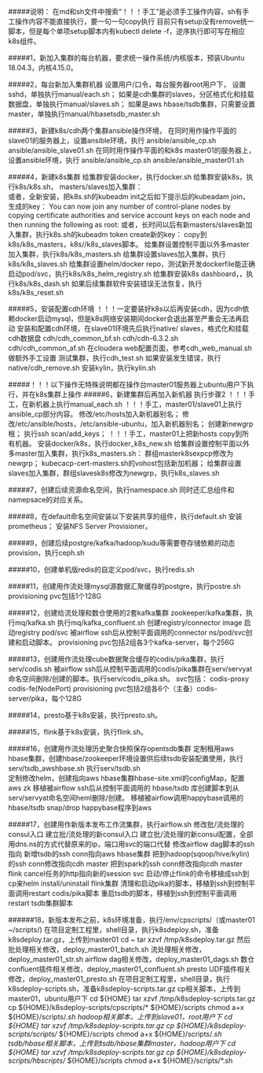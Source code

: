 #####说明：
    在md和sh文件中搜索“！！！手工”是必须手工操作内容，sh有手工操作内容不能直接执行，要一句一句copy执行
    目前只有setup没有remove统一脚本，但是每个单项setup脚本内有kubectl delete -f，逆序执行即可写在相应k8s组件。

#####1，新加入集群的每台机器，要求统一操作系统/内核版本，预装Ubuntu 18.04.3，内核4.15.0。

#####2，每台新加入集群机器
    设置用户/口令，每台服务器root用户下，
        设置sshd，单独执行manual/each.sh；
        如果是cdh集群的slaves，分区格式化和挂载数据盘，单独执行manual/slaves.sh；
        如果是aws hbase/tsdb集群，只需要设置master，单独执行manual/hbasetsdb_master.sh

#####3，新建k8s/cdh两个集群ansible操作环境，
    在同时用作操作平面的slave01的服务器上，设置ansible环境，执行
        ansible/ansible_cp.sh
        ansible/ansible_slave01.sh
    在同时用作操作平面的和k8s master01的服务器上，设置ansible环境，执行
        ansible/ansible_cp.sh
        ansible/ansible_master01.sh

#####4，新建k8s集群
    给集群安装docker，执行docker.sh
    给集群安装k8s，执行k8s/k8s.sh，
    masters/slaves加入集群：    
        或者，全新安装，把k8s.sh的kubeadm init之后如下提示后的kubeadam join，生成的key：
            You can now join any number of control-plane nodes by copying certificate authorities
                         and service account keys on each node and then running the following as root:
        或者，长时间以后有新masters/slaves新加入集群，执行k8s.sh的kubeadm token create新的key：
        copy到k8s/k8s_masters，k8s//k8s_slaves脚本。
            给集群设置控制平面以外多master加入集群，执行k8s/k8s_masters.sh
            给集群设置slaves加入集群，执行k8s/k8s_slaves.sh
    给集群设置helm/docker repo，测试新开发dockerfile能正确启动pod/svc，执行k8s/k8s_helm_registry.sh
    给集群安装k8s dashboard，，执行k8s/k8s_dash.sh
    如果后续集群软件安装错误无法恢复，执行k8s/k8s_reset.sh

#####5，安装配置cdh环境
    ！！！一定要装好k8s以后再安装cdh，因为cdh依赖docker启动mysql，但是k8s网络安装期间docker会退出甚至严重会无法再启动
    安装和配置cdh环境，在slave01环境先后执行native/
      slaves，格式化和挂载cdh数据盘
      cdh/cdh_common_bf.sh
      cdh/cdh-6.3.2.sh
      cdh/cdh_common_af.sh
    在cloudera web配置页面，参考cdh_web_manual.sh做额外手工设置
    测试集群，执行cdh_test.sh
    如果安装发生错误，执行native/cdh_remove.sh
    安装kylin，执行kylin.sh

#####！！！以下操作无特殊说明都在操作台master01服务器上ubuntu用户下执行，并在k8s集群上操作
#####6，新建集群后再加入新机器
    执行步骤2
    ！！！手工，在新机器上执行manual_each.sh
    ！！！手工，master01/slave01上执行ansible_cp部分内容。
        修改/etc/hosts加入新机器别名；
        修改/etc/ansible/hosts，/etc/ansible-ubuntu，加入新机器别名；
        创建新newgrp租；
        执行ssh scan/add_keys；
    ！！！手工，master01上把新hosts copy到所有机器。
    安装docker/k8s，执行docker_k8s_new.sh
    给集群设置控制平面以外多master加入集群，执行k8s_masters.sh：
        群组masterk8sexpcp修改为newgrp；
        kubecacp-cert-masters.sh的vohost包括新加机器；
    给集群设置slaves加入集群，群组slavesk8s修改为newgrp，执行k8s_slaves.sh

#####7，创建后续资源命名空间，执行namespace.sh
    同时还汇总组件和namepsace的对应关系。

#####8，在default命名空间安装以下安装共享的组件，执行default.sh
    安装prometheus；
    安装NFS Server Provisioner。

#####9，创建后续postgre/kafka/hadoop/kudu等需要卷存储依赖的动态provision，执行ceph.sh

#####10，创建单机版redis的自定义pod/svc，执行redis.sh

#####11，创建用作流处理mysql源数据汇聚缓存的postgre，执行postre.sh
    provisioning pvc包括1个128G

#####12，创建给流处理和数仓使用的2套kafka集群
    zookeeper/kafka集群，执行mq/kafka.sh
    执行mq/kafka_confluent.sh
        创建registry/connector image
        启动registry pod/svc
        被airflow ssh后从控制平面调用的connector ns/pod/svc创建和启动脚本。
    provisioning pvc包括2组各3个kafka-server，每个256G

#####13，创建用作流处理cube数据聚合缓存的codis/pika集群，执行serv/codis.sh
    被airflow ssh后从控制平面调用的codis/pika集群在serv/servyat命名空间删除/创建的脚本。执行serv/codis_pika.sh。
    svc包括：
        codis-proxy
        codis-fe(NodePort)
    provisioning pvc包括2组各6个（主备）codis-server/pika，每个128G

#####14，presto基于k8s安装，执行presto.sh。

#####15，flink基于k8s安装，执行flink.sh。

#####16，创建用作流处理历史聚合快照保存opentsdb集群
    定制租用aws hbase集群，创建hbase/zookeeper环境设置供后续tsdb安装配置使用，执行serv/tsdb_awshbase.sh
    执行serv/tsdb.sh    
        定制修改helm，创建指向aws hbase集群hbase-site.xml的configMap，配置aws zk
        移植被airflow ssh后从控制平面调用的 hbase/tsdb 库创建脚本到从serv/servyat命名空间heml删除/创建。
        移植被airflow调用happybase调用的 hbase/tsdb snap/drop happybase程序到aws

#####17，创建用作新版本发布工作流集群，执行airflow.sh
    修改批/流处理的consul入口
    建立批/流处理的新consul入口
    建立批/流处理的新consul配置，全部用dns.ns的方式代替原来的ip，端口用svc的端口代替
    修改airflow dag脚本的ssh指向
      新增tsdb的ssh conn指向aws hbase集群
      把到hadoop(sqoop/hive/kylin)的ssh conn修改指向cdh master
      把到spark的ssh conn修改指向cdh master
      flink
        cancel任务的http指向新的session svc
        启动/停止flink的命令移植成ssh到cp来helm install/uninstall flink集群
    清理和启动pika的脚本，移植到ssh到控制平面调用restart codis/pika脚本
    重启tsdb的脚本，移植到ssh到控制平面调用restart tsdb集群脚本

######18，新版本发布之前，k8s环境准备，执行/env/cpscripts/（或master01 ~/scripts/)
    在项目定制工程里，shell目录，执行k8sdeploy.sh，准备k8sdeploy.tar.gz，上传到master01
      cd ~
      tar xzvf /tmp/k8sdeploy.tar.gz
      然后
        批处理相关修改，deploy_master01_batch.sh
        流处理相关修改，deploy_master01_str.sh
        airflow dag相关修改，deploy_master01_dags.sh
        数仓confluent插件相关修改，deploy_master01_confluent.sh
        presto UDF插件相关修改，deploy_master01_presto.sh
    在项目定制工程里，shell目录，执行k8sdeploy-scripts.sh，准备k8sdeploy-scripts.tar.gz
      cp相关脚本，上传到master01，ubuntu用户下
        cd ${HOME}
        tar xzvf /tmp/k8sdeploy-scripts.tar.gz
        cp ${HOME}/k8sdeploy-scripts/cpscripts/* ${HOME}/scripts
        chmod a+x ${HOME}/scripts/*.sh
      hadoop相关脚本，上传到slave01，root用户下
        cd ${HOME}
        tar xzvf /tmp/k8sdeploy-scripts.tar.gz
        cp ${HOME}/k8sdeploy-scripts/scripts/* ${HOME}/scripts
        chmod a+x ${HOME}/scripts/*.sh
      tsdb/hbase相关脚本，上传到tsdb/hbase集群master，hadoop用户下
        cd ${HOME}
        tar xzvf /tmp/k8sdeploy-scripts.tar.gz
        cp ${HOME}/k8sdeploy-scripts/hbscripts/* ${HOME}/scripts
        chmod a+x ${HOME}/scripts/*.sh
